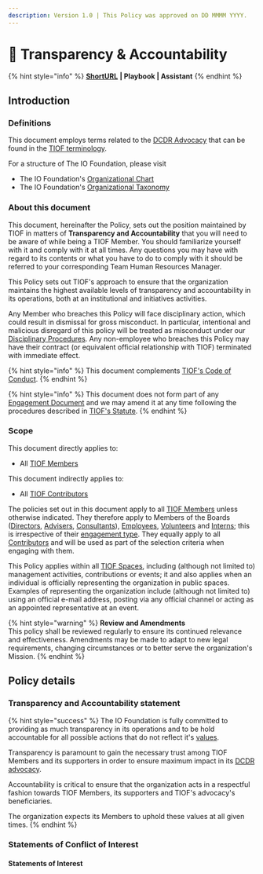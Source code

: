 ```yaml
---
description: Version 1.0 | This Policy was approved on DD MMMM YYYY.
---
```


# 🚧 Transparency & Accountability

{% hint style="info" %}
[**ShortURL**](https://tiof.click/TIOFPolicyTA) **| Playbook | Assistant**
{% endhint %}

## Introduction

### Definitions

This document employs terms related to the [DCDR Advocacy](https://tiof.click/DCDRAdvocacy) that can be found in the [TIOF terminology](https://tiof.click/TIOFTerminology).

For a structure of The IO Foundation, please visit

* The IO Foundation's [Organizational Chart](http://tiof.click/TIOFOrgChart)
* The IO Foundation's [Organizational Taxonomy](https://tiof.click/OrgTaxonomy)

### About this document

This document, hereinafter the Policy, sets out the position maintained by TIOF in matters of **Transparency and Accountability** that you will need to be aware of while being a TIOF Member. You should familiarize yourself with it and comply with it at all times. Any questions you may have with regard to its contents or what you have to do to comply with it should be referred to your corresponding Team Human Resources Manager.

This Policy sets out TIOF's approach to ensure that the organization maintains the highest available levels of transparency and accountability in its operations, both at an institutional and initiatives activities.

Any Member who breaches this Policy will face disciplinary action, which could result in dismissal for gross misconduct. In particular, intentional and malicious disregard of this policy will be treated as misconduct under our [Disciplinary Procedures](http://tiof.click/ProcedureDisciplinary). Any non-employee who breaches this Policy may have their contract (or equivalent official relationship with TIOF) terminated with immediate effect.

{% hint style="info" %}
This document complements [TIOF's Code of Conduct](https://tiof.click/TIOFPolicyCoC).
{% endhint %}

{% hint style="info" %}
This document does not form part of any [Engagement Document](https://tiof.click/TIOFTerminology#engagement-document) and we may amend it at any time following the procedures described in [TIOF's Statute](https://tiof.click/TIOFStatute).
{% endhint %}

### Scope

This document directly applies to:

* All [TIOF Members](https://tiof.click/TIOFTerminology#members)

This document indirectly applies to:

* All [TIOF Contributors](https://tiof.click/TIOFTerminology#contributors)

The policies set out in this document apply to all [TIOF Members](https://tiof.click/TIOFTerminology#members) unless otherwise indicated. They therefore apply to Members of the Boards ([Directors](https://tiof.click/TIOFTerminology#directors), [Advisers](https://tiof.click/TIOFTerminology#advisers), [Consultants](https://tiof.click/TIOFTerminology#consultants)), [Employees](https://tiof.click/TIOFTerminology#employees), [Volunteers](https://tiof.click/TIOFTerminology#volunteers) and [Interns](https://tiof.click/TIOFTerminology#interns); this is irrespective of their [engagement type](https://tiof.click/TIOFTerminology#engagement-type). They equally apply to all [Contributors](https://tiof.click/TIOFTerminology#contributors) and will be used as part of the selection criteria when engaging with them.

This Policy applies within all [TIOF Spaces](https://tiof.click/TIOFTerminology#spaces), including (although not limited to) management activities, contributions or events; it and also applies when an individual is officially representing the organization in public spaces. Examples of representing the organization include (although not limited to) using an official e-mail address, posting via any official channel or acting as an appointed representative at an event.

{% hint style="warning" %}
**Review and Amendments**\
This policy shall be reviewed regularly to ensure its continued relevance and effectiveness. Amendments may be made to adapt to new legal requirements, changing circumstances or to better serve the organization's Mission.
{% endhint %}

## Policy details

### Transparency and Accountability statement

{% hint style="success" %}
The IO Foundation is fully committed to providing as much transparency in its operations and to be hold accountable for all possible actions that do not reflect it's [values](https://tiof.click/TIOFValues).

Transparency is paramount to gain the necessary trust among TIOF Members and its supporters in order to ensure maximum impact in its [DCDR advocacy](https://tiof.click/DCDRAdvocacy).

Accountability is critical to ensure that the organization acts in a respectful fashion towards TIOF Members, its supporters and TIOF's advocacy's beneficiaries.

The organization expects its Members to uphold these values at all given times.
{% endhint %}





### Statements of Conflict of Interest

#### Statements of Interest

####





